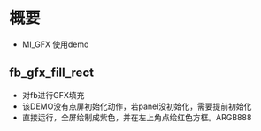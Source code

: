 # 概要
- MI_GFX 使用demo



## fb_gfx_fill_rect
- 对fb进行GFX填充
- 该DEMO没有点屏初始化动作，若panel没初始化，需要提前初始化
- 直接运行，全屏绘制成紫色，并在左上角点绘红色方框。ARGB888 

